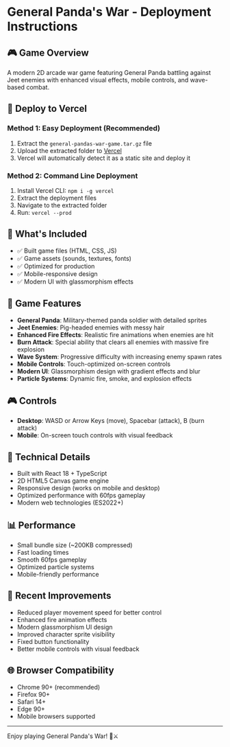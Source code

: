 # General Panda's War - Deployment Instructions

## 🎮 Game Overview
A modern 2D arcade war game featuring General Panda battling against Jeet enemies with enhanced visual effects, mobile controls, and wave-based combat.

## 🚀 Deploy to Vercel

### Method 1: Easy Deployment (Recommended)
1. Extract the `general-pandas-war-game.tar.gz` file
2. Upload the extracted folder to [Vercel](https://vercel.com)
3. Vercel will automatically detect it as a static site and deploy it

### Method 2: Command Line Deployment
1. Install Vercel CLI: `npm i -g vercel`
2. Extract the deployment files
3. Navigate to the extracted folder
4. Run: `vercel --prod`

## 📁 What's Included
- ✅ Built game files (HTML, CSS, JS)
- ✅ Game assets (sounds, textures, fonts)
- ✅ Optimized for production
- ✅ Mobile-responsive design
- ✅ Modern UI with glassmorphism effects

## 🎯 Game Features
- **General Panda**: Military-themed panda soldier with detailed sprites
- **Jeet Enemies**: Pig-headed enemies with messy hair
- **Enhanced Fire Effects**: Realistic fire animations when enemies are hit
- **Burn Attack**: Special ability that clears all enemies with massive fire explosion
- **Wave System**: Progressive difficulty with increasing enemy spawn rates
- **Mobile Controls**: Touch-optimized on-screen controls
- **Modern UI**: Glassmorphism design with gradient effects and blur
- **Particle Systems**: Dynamic fire, smoke, and explosion effects

## 🎮 Controls
- **Desktop**: WASD or Arrow Keys (move), Spacebar (attack), B (burn attack)
- **Mobile**: On-screen touch controls with visual feedback

## 🔧 Technical Details
- Built with React 18 + TypeScript
- 2D HTML5 Canvas game engine
- Responsive design (works on mobile and desktop)
- Optimized performance with 60fps gameplay
- Modern web technologies (ES2022+)

## 📊 Performance
- Small bundle size (~200KB compressed)
- Fast loading times
- Smooth 60fps gameplay
- Optimized particle systems
- Mobile-friendly performance

## 🎨 Recent Improvements
- Reduced player movement speed for better control
- Enhanced fire animation effects
- Modern glassmorphism UI design
- Improved character sprite visibility
- Fixed button functionality
- Better mobile controls with visual feedback

## 🌐 Browser Compatibility
- Chrome 90+ (recommended)
- Firefox 90+
- Safari 14+
- Edge 90+
- Mobile browsers supported

---

Enjoy playing General Panda's War! 🐼⚔️